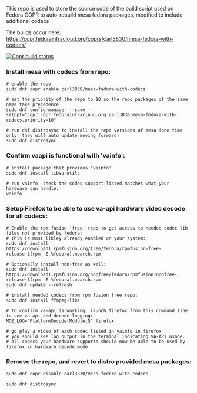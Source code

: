 This repo is used to store the source code of the build script used on Fedora COPR to auto-rebuild mesa fedora packages, modified to include additional codecs

The builds occur here: https://copr.fedorainfracloud.org/coprs/carl3830/mesa-fedora-with-codecs/

[![Copr build status](https://copr.fedorainfracloud.org/coprs/carl3830/mesa-fedora-with-codecs/package/mesa/status_image/last_build.png)](https://copr.fedorainfracloud.org/coprs/carl3830/mesa-fedora-with-codecs/package/mesa/)

### Install mesa with codecs from repo:

```
# enable the repo
sudo dnf copr enable carl3830/mesa-fedora-with-codecs

# set the priority of the repo to 10 so the repo packages of the same name take precedence
sudo dnf config-manager --save --setopt="copr:copr.fedorainfracloud.org:carl3830:mesa-fedora-with-codecs.priority=10"

# run dnf distrosync to install the repo versions of mesa (one time only, they will auto update moving forward)
sudo dnf distrosync
```

### Confirm vaapi is functional with 'vainfo':
```
# install package that provides 'vainfo'
sudo dnf install libva-utils

# run vainfo, check the codec support listed matches what your hardware can handle:
vainfo
```
### Setup Firefox to be able to use va-api hardware video decode for all codecs:
```
# Enable the rpm fusion 'free' repo to get access to needed codec lib files not provided by fedora:
# This is most likley already enabled on your system:
sudo dnf install https://download1.rpmfusion.org/free/fedora/rpmfusion-free-release-$(rpm -E %fedora).noarch.rpm

# Optionally install non-free as well:
sudo dnf install https://download1.rpmfusion.org/nonfree/fedora/rpmfusion-nonfree-release-$(rpm -E %fedora).noarch.rpm
sudo dnf update --refresh

# install needed codecs from rpm fusion free repo:
sudo dnf install ffmpeg-libs

# to confirm va-api is working, launch firefox from this command line to see va-api and decode logging:
MOZ_LOG="PlatformDecoderModule:5" firefox

# go play a video of each codec listed in vainfo in firefox
# you should see log output in the terminal indicating VA-API usage. 
# All codecs your hardware supports should now be able to be used by firefox in hardware decode mode.
```

### Remove the repo, and revert to distro provided mesa packages:
```
sudo dnf copr disable carl3830/mesa-fedora-with-codecs

sudo dnf distrosync
```

